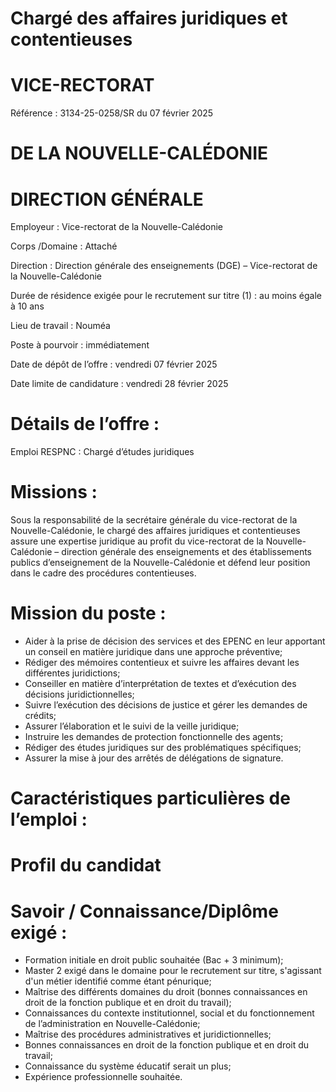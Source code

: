 # Chargé des affaires juridiques et contentieuses

# VICE-RECTORAT

Référence : 3134-25-0258/SR du 07 février 2025

# DE LA NOUVELLE-CALÉDONIE

# DIRECTION GÉNÉRALE

Employeur : Vice-rectorat de la Nouvelle-Calédonie

Corps /Domaine : Attaché

Direction : Direction générale des enseignements (DGE) – Vice-rectorat de la Nouvelle-Calédonie

Durée de résidence exigée pour le recrutement sur titre (1) : au moins égale à 10 ans

Lieu de travail : Nouméa

Poste à pourvoir : immédiatement

Date de dépôt de l’offre : vendredi 07 février 2025

Date limite de candidature : vendredi 28 février 2025

# Détails de l’offre :

Emploi RESPNC : Chargé d’études juridiques

# Missions :

Sous la responsabilité de la secrétaire générale du vice-rectorat de la Nouvelle-Calédonie, le chargé des affaires juridiques et contentieuses assure une expertise juridique au profit du vice-rectorat de la Nouvelle-Calédonie – direction générale des enseignements et des établissements publics d’enseignement de la Nouvelle-Calédonie et défend leur position dans le cadre des procédures contentieuses.

# Mission du poste :

- Aider à la prise de décision des services et des EPENC en leur apportant un conseil en matière juridique dans une approche préventive;
- Rédiger des mémoires contentieux et suivre les affaires devant les différentes juridictions;
- Conseiller en matière d’interprétation de textes et d’exécution des décisions juridictionnelles;
- Suivre l’exécution des décisions de justice et gérer les demandes de crédits;
- Assurer l’élaboration et le suivi de la veille juridique;
- Instruire les demandes de protection fonctionnelle des agents;
- Rédiger des études juridiques sur des problématiques spécifiques;
- Assurer la mise à jour des arrêtés de délégations de signature.

# Caractéristiques particulières de l’emploi :

# Profil du candidat

# Savoir / Connaissance/Diplôme exigé :

- Formation initiale en droit public souhaitée (Bac + 3 minimum);
- Master 2 exigé dans le domaine pour le recrutement sur titre, s'agissant d'un métier identifié comme étant pénurique;
- Maîtrise des différents domaines du droit (bonnes connaissances en droit de la fonction publique et en droit du travail);
- Connaissances du contexte institutionnel, social et du fonctionnement de l’administration en Nouvelle-Calédonie;
- Maîtrise des procédures administratives et juridictionnelles;
- Bonnes connaissances en droit de la fonction publique et en droit du travail;
- Connaissance du système éducatif serait un plus;
- Expérience professionnelle souhaitée.